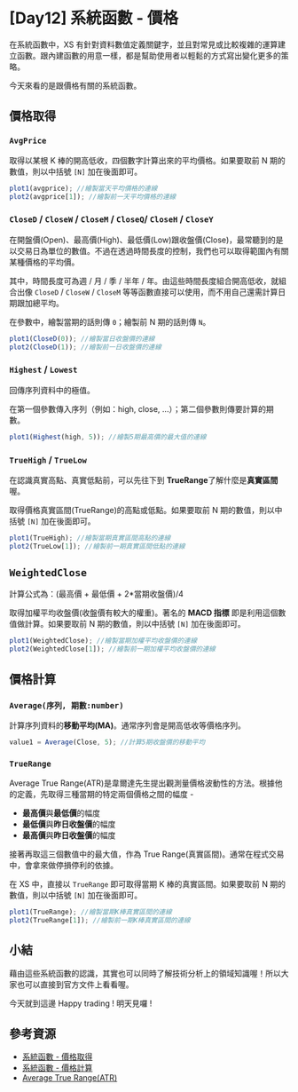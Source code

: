 # [Day12] 系統函數 - 價格

在系統函數中，XS 有針對資料數值定義關鍵字，並且對常見或比較複雜的運算建立函數。跟內建函數的用意一樣，都是幫助使用者以輕鬆的方式寫出變化更多的策略。

今天來看的是跟價格有關的系統函數。

## 價格取得

### `AvgPrice`

取得以某根 K 棒的開高低收，四個數字計算出來的平均價格。如果要取前 N 期的數值，則以中括號 `[N]` 加在後面即可。

```javascript
plot1(avgprice); //繪製當天平均價格的連線
plot2(avgprice[1]); //繪製前一天平均價格的連線
```

### `CloseD` / `CloseW` / `CloseM` / `CloseQ`/ `CloseH` / `CloseY`

在開盤價(Open)、最高價(High)、最低價(Low)跟收盤價(Close)，最常聽到的是以交易日為單位的數值。不過在透過時間長度的控制，我們也可以取得範圍內有關某種價格的平均價。

其中，時間長度可為週 / 月 / 季 / 半年 / 年。由這些時間長度組合開高低收，就組合出像 `CloseD` / `CloseW` / `CloseM` 等等函數直接可以使用，而不用自己還需計算日期跟加總平均。

在參數中，繪製當期的話則傳 `0`；繪製前 N 期的話則傳 `N`。

```javascript
plot1(CloseD(0)); //繪製當日收盤價的連線
plot2(CloseD(1)); //繪製前一日收盤價的連線
```

### `Highest` / `Lowest`

回傳序列資料中的極值。

在第一個參數傳入序列（例如：high, close, ...）；第二個參數則傳要計算的期數。

```javascript
plot1(Highest(high, 5)); //繪製5期最高價的最大值的連線
```

### `TrueHigh` / `TrueLow`

在認識真實高點、真實低點前，可以先往下到 **TrueRange**了解什麼是**真實區間**喔。

取得價格真實區間(TrueRange)的高點或低點。如果要取前 N 期的數值，則以中括號 `[N]` 加在後面即可。

```javascript
plot1(TrueHigh); //繪製當期真實區間高點的連線
plot2(TrueLow[1]); //繪製前一期真實區間低點的連線
```

## `WeightedClose`

計算公式為：(最高價 + 最低價 + 2\*當期收盤價)/4

取得加權平均收盤價(收盤價有較大的權重)。著名的 **MACD 指標** 即是利用這個數值做計算。如果要取前 N 期的數值，則以中括號 `[N]` 加在後面即可。

```javascript
plot1(WeightedClose); //繪製當期加權平均收盤價的連線
plot2(WeightedClose[1]); //繪製前一期加權平均收盤價的連線
```

## 價格計算

### `Average(序列, 期數:number)`

計算序列資料的**移動平均(MA)**。通常序列會是開高低收等價格序列。

```javascript
value1 = Average(Close, 5); //計算5期收盤價的移動平均
```

### `TrueRange`

Average True Range(ATR)是韋爾達先生提出觀測量價格波動性的方法。根據他的定義，先取得三種當期的特定兩個價格之間的幅度 -

- **最高價**與**最低價**的幅度
- **最低價**與**昨日收盤價**的幅度
- **最高價**與**昨日收盤價**的幅度

接著再取這三個數值中的最大值，作為 True Range(真實區間)。通常在程式交易中，會拿來做停損停利的依據。

在 XS 中，直接以 `TrueRange` 即可取得當期 K 棒的真實區間。如果要取前 N 期的數值，則以中括號 `[N]` 加在後面即可。

```javascript
plot1(TrueRange); //繪製當期K棒真實區間的連線
plot2(TrueRange[1]); //繪製前一期K棒真實區間的連線
```

## 小結

藉由這些系統函數的認識，其實也可以同時了解技術分析上的領域知識喔！所以大家也可以直接到官方文件上看看喔。

今天就到這邊
Happy trading ! 明天見囉 !

## 參考資源

- [系統函數 - 價格取得](https://xshelp.xq.com.tw/XSHelp/lists?a=PRICEGETFUNC)
- [系統函數 - 價格計算](https://xshelp.xq.com.tw/XSHelp/lists?a=PRICECULFUNC)
- [Average True Range(ATR)](https://eggeggfifa.pixnet.net/blog/post/87889095-atr-average-true-range-%E7%9C%9F%E5%AF%A6%E6%B3%A2%E5%8B%95%E5%8D%80%E9%96%93)
